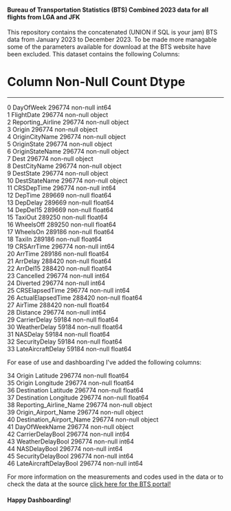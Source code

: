 #### Bureau of Transportation Statistics (BTS) Combined 2023 data for all flights from LGA and JFK  

This repository contains the concatenated (UNION if SQL is your jam) BTS data from January 2023 to December 2023.
To be made more managable some of the parameters available for download at the BTS website have been excluded. 
This dataset contains the following Columns:  
 
 #   Column                    Non-Null Count   Dtype    
---  ------                    --------------   -----     
 0   DayOfWeek                 296774 non-null  int64   
 1   FlightDate                296774 non-null  object   
 2   Reporting_Airline         296774 non-null  object   
 3   Origin                    296774 non-null  object   
 4   OriginCityName            296774 non-null  object   
 5   OriginState               296774 non-null  object   
 6   OriginStateName           296774 non-null  object   
 7   Dest                      296774 non-null  object   
 8   DestCityName              296774 non-null  object   
 9   DestState                 296774 non-null  object   
 10  DestStateName             296774 non-null  object   
 11  CRSDepTime                296774 non-null  int64    
 12  DepTime                   289669 non-null  float64  
 13  DepDelay                  289669 non-null  float64  
 14  DepDel15                  289669 non-null  float64  
 15  TaxiOut                   289250 non-null  float64  
 16  WheelsOff                 289250 non-null  float64  
 17  WheelsOn                  289186 non-null  float64  
 18  TaxiIn                    289186 non-null  float64  
 19  CRSArrTime                296774 non-null  int64    
 20  ArrTime                   289186 non-null  float64  
 21  ArrDelay                  288420 non-null  float64  
 22  ArrDel15                  288420 non-null  float64  
 23  Cancelled                 296774 non-null  int64    
 24  Diverted                  296774 non-null  int64    
 25  CRSElapsedTime            296774 non-null  int64    
 26  ActualElapsedTime         288420 non-null  float64  
 27  AirTime                   288420 non-null  float64  
 28  Distance                  296774 non-null  int64    
 29  CarrierDelay              59184 non-null   float64  
 30  WeatherDelay              59184 non-null   float64  
 31  NASDelay                  59184 non-null   float64  
 32  SecurityDelay             59184 non-null   float64  
 33  LateAircraftDelay         59184 non-null   float64  

 For ease of use and dashboarding I've added the following columns:   
 
 34  Origin Latitude           296774 non-null  float64  
 35  Origin Longitude          296774 non-null  float64  
 36  Destination Latitude      296774 non-null  float64  
 37  Destination Longitude     296774 non-null  float64  
 38  Reporting_Airline_Name    296774 non-null  object   
 39  Origin_Airport_Name       296774 non-null  object   
 40  Destination_Airport_Name  296774 non-null  object   
 41  DayOfWeekName             296774 non-null  object    
 42  CarrierDelayBool          296774 non-null  int64   
 43  WeatherDelayBool          296774 non-null  int64    
 44  NASDelayBool              296774 non-null  int64   
 45  SecurityDelayBool         296774 non-null  int64   
 46  LateAircraftDelayBool     296774 non-null  int64   

For more information on the measurements and codes used in the data or to check the data at the source [click here for the BTS portal!](https://www.transtats.bts.gov/DL_SelectFields.aspx?gnoyr_VQ=FGJ&QO_fu146_anzr=b0-gvzr)

#### Happy Dashboarding!
